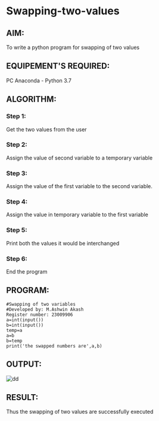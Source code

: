 # Swapping-two-values
## AIM:
To write a python program for swapping of two values
## EQUIPEMENT'S REQUIRED: 
PC
Anaconda - Python 3.7
## ALGORITHM: 
### Step 1:
Get the two values from the user
### Step 2: 
Assign the value of second variable to a temporary variable 
### Step 3: 
Assign the value of the first variable to the second variable.
### Step 4:  
Assign the value in temporary variable to the first variable
### Step 5: 
Print both the values it would be interchanged
### Step 6: 
End the program
## PROGRAM:
```
#Swapping of two variables
#Developed by: M.Ashwin Akash
Register number: 23009906
a=int(input())
b=int(input())
temp=a
a=b
b=temp
print('the swapped numbers are',a,b)

```

## OUTPUT:
![dd](https://github.com/AshwinAkash24/Swapping-two-values/assets/144979248/b2b6c156-4cf1-453c-8b82-78c3a32707b1)

## RESULT:
Thus the swapping of two values are successfully executed



